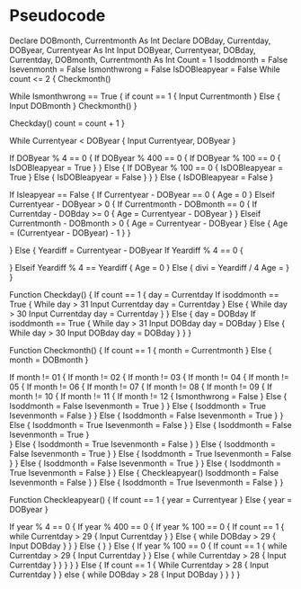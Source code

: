 # Pseudocode
Declare DOBmonth, Currentmonth As Int
Declare DOBday, Currentday, DOByear, Currentyear As Int
Input DOByear, Currentyear, DOBday, Currentday, DOBmonth, Currentmonth As Int
Count = 1
Isoddmonth = False
Isevenmonth = False
Ismonthwrong = False
IsDOBleapyear = False
While count <= 2 {
  Checkmonth()
 
  While Ismonthwrong == True {
    if count == 1 {
      Input Currentmonth
    } 
    Else {
      Input DOBmonth
    }
    Checkmonth()
  }

  Checkday()
  count = count + 1
}

While Currentyear < DOByear {
  Input Currentyear, DOByear
}

If DOByear % 4 == 0 {
  If DOByear % 400 == 0 {
    If DOByear % 100 == 0 {
      IsDOBleapyear = True
    }
  } 
  Else {
    If DOByear % 100 == 0 {
      IsDOBleapyear = True
    } 
    Else {
      IsDOBleapyear = False
    }
  }
} 
Else {
   IsDOBleapyear = False
}


If Isleapyear == False {
  If Currentyear - DOByear == 0 {
    Age = 0
  }
  Elseif Currentyear - DOByear > 0 {
    If Currentmonth - DOBmonth == 0 {
      If Currentday - DOBday >= 0 {
        Age = Currentyear - DOByear
      }
    }
    Elseif Currentmonth - DOBmonth > 0 {
      Age = Currentyear - DOByear
    }
    Else {
      Age = (Currentyear - DOByear) - 1
    }
  }

}
Else {
  Yeardiff = Currentyear - DOByear
  If Yeardiff % 4 == 0 {
  
  }
  Elseif Yeardiff % 4 == Yeardiff {
   Age = 0
  }
  Else {
    divi = Yeardiff / 4
    Age = 
  }
}


Function Checkday() {
  If count == 1 {
    day = Currentday
    If isoddmonth == True {
      While day > 31
        Input Currentday
        day = Currentday
    }
    Else {
      While day > 30
        Input Currentday
        day = Currentday
    }
  }
  Else {
    day = DOBday
    If isoddmonth == True {
      While day > 31
        Input DOBday
        day = DOBday
    }
    Else {
      While day > 30
        Input DOBday
        day = DOBday
    }
  }
}




Function Checkmonth() {
  If count == 1 {
    month = Currentmonth
  }
  Else {
    month = DOBmonth
  }
  
  If month != 01 {
    If month != 02 {
      If month != 03 {
        If month != 04 {
          If month != 05 {
            If month != 06 {
              If month != 07 {
                If month != 08 {
                  If month != 09 {
                    If month != 10 {
                      If month != 11 {
                        If month != 12 {
                          Ismonthwrong = False
                        } 
                        Else {
                          Isoddmonth = False
                          Isevenmonth = True
                        }
                      }
                      Else {
                        Isoddmonth = True
                        Isevenmonth = False
                      }
                    }
                    Else {
                      Isoddmonth = False
                      Isevenmonth = True
                    }
                  }
                  Else {
                    Isoddmonth = True
                    Isevenmonth = False
                  }
                }
                Else {
                  Isoddmonth = False
                  Isevenmonth = True
                }    
              }
              Else {
                Isoddmonth = True
                Isevenmonth = False
              }
            }
            Else {
              Isoddmonth = False
              Isevenmonth = True
            }
          }
          Else {
            Isoddmonth = True
            Isevenmonth = False
          }
        } 
        Else {
          Isoddmonth = False
          Isevenmonth = True
        }
      }
      Else {
        Isoddmonth = True
        Isevenmonth = False
      }
    } 
    Else {
      Checkleapyear()
      Isoddmonth = False
      Isevenmonth = False
    }
  } 
  Else {
    Isoddmonth = True
    Isevenmonth = False
  }
}

Function Checkleapyear() {
  If count == 1 {
    year = Currentyear
  } 
  Else {
    year = DOByear
  }
  
  If year % 4 == 0 {
    If year % 400 == 0 {
      If year % 100 == 0 {
        If count == 1 {
          while Currentday > 29 {
            Input Currentday
          }
        }
        Else {
          while DOBday > 29 {
            Input DOBday 
          }
        }
      } 
      Else {
      }
    } 
    Else {
      If year % 100 == 0 {
        If count == 1 {
          while Currentday > 29 {
            Input Currentday
          } 
        }
        Else {
          while Currentday > 28 {
            Input Currentday
          }
        }
      }
    }
  } 
  Else {
    If count == 1 {
      While Currentday > 28 {
        Input Currentday
      }
    }
    else {
      while DOBday > 28 {
        Input DOBday
      }
    }
  }
} 
